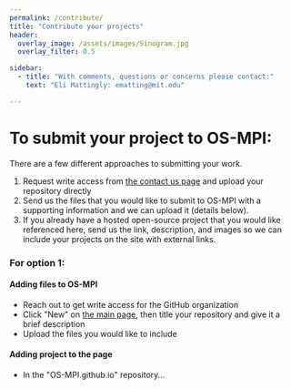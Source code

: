 ```yaml
---
permalink: /contribute/
title: "Contribute your projects"
header:
  overlay_image: /assets/images/Sinogram.jpg
  overlay_filter: 0.5

sidebar:
  - title: "With comments, questions or concerns please contact:"
    text: "Eli Mattingly: ematting@mit.edu"

---
```


# To submit your project to OS-MPI:
There are a few different approaches to submitting your work. 
1. Request write access from [the contact us page](/contact/) and upload your repository directly
2. Send us the files that you would like to submit to OS-MPI with a supporting information and we can upload it (details below).
3. If you already have a hosted open-source project that you would like referenced here, send us the link, description, and images so we can include your projects on the site with external links.

### For option 1:
#### Adding files to OS-MPI
* Reach out to get write access for the GitHub organization
* Click "New" on [the main page](https://github.com/OS-MPI), then title your repository and give it a brief description
* Upload the files you would like to include
#### Adding project to the page
* In the "OS-MPI.github.io" repository...

